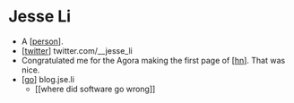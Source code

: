 # Jesse Li

- A [[person]].
- [[twitter]] twitter.com/__jesse_li
- Congratulated me for the Agora making the first page of [[hn]]. That was nice.
- [[go]] blog.jse.li
  - [[where did software go wrong]]


[//begin]: # "Autogenerated link references for markdown compatibility"
[person]: person "Person"
[twitter]: twitter "Twitter"
[hn]: hn "HN"
[go]: go "Go"
[//end]: # "Autogenerated link references"